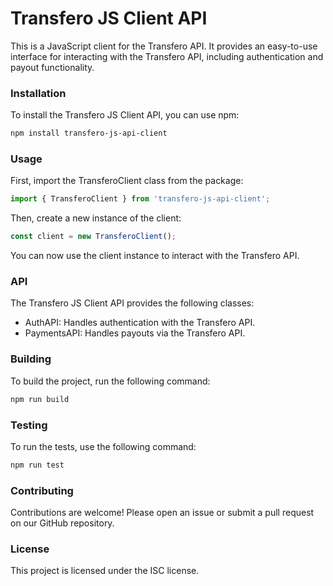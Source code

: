 # Transfero JS Client API

This is a JavaScript client for the Transfero API. It provides an easy-to-use interface for interacting with the Transfero API, including authentication and payout functionality.

### Installation

To install the Transfero JS Client API, you can use npm:

```sh
npm install transfero-js-api-client
```

### Usage
First, import the TransferoClient class from the package:

```typescript
import { TransferoClient } from 'transfero-js-api-client';
```

Then, create a new instance of the client:

```typescript
const client = new TransferoClient();
```

You can now use the client instance to interact with the Transfero API.

### API
The Transfero JS Client API provides the following classes:

* AuthAPI: Handles authentication with the Transfero API.
* PaymentsAPI: Handles payouts via the Transfero API.

### Building

To build the project, run the following command:

```sh
npm run build
```

### Testing

To run the tests, use the following command:

```sh
npm run test
```

### Contributing
Contributions are welcome! Please open an issue or submit a pull request on our GitHub repository.

### License
This project is licensed under the ISC license.

